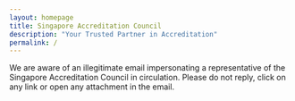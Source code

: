 ```yaml
---
layout: homepage
title: Singapore Accreditation Council
description: "Your Trusted Partner in Accreditation"
permalink: /
---
```

We are aware of an illegitimate email impersonating a representative of the Singapore Accreditation Council in circulation. 
Please do not reply, click on any link or open any attachment in the email.
<!-- Type your notification here - the notification bar will not appear if this is empty. For other changes, refer to _data/homepage.yml to edit the homepage -->


